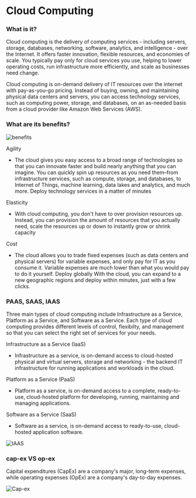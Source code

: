 # Cloud Computing
### What is it?
Cloud computing is the delivery of computing services - including servers, storage, databases, networking, software, analytics, and intelligence - over the Internet. It offers faster innovation, flexible resources, and economies of scale. You typically pay only for cloud services you use, helping to lower operating costs, run infrastructure more efficiently, and scale as businesses need change.

Cloud computing is on-demand delivery of IT resources over the internet with pay-as-you-go pricing. Instead of buying, owning, and maintaining physical data centers and servers, you can access technology services, such as computing power, storage, and databases, on an as-needed basis from a cloud provider like Amazon Web Services (AWS).

### What are its benefits?

![benefits](https://thinkitsolutions.com/wp-content/uploads/2019/02/Benefits-of-Cloud-Computing.png)

Agility
- The cloud gives you easy access to a broad range of technologies so that you can innovate faster and build nearly anything that you can imagine. You can quickly spin up resources as you need them–from infrastructure services, such as compute, storage, and databases, to Internet of Things, machine learning, data lakes and analytics, and much more.
Deploy technology services in a matter of minutes

Elasticity
- With cloud computing, you don't have to over provision resources up.
Instead, you can provision the amount of resources that you actually need, scale the resources up or down to instantly grow or shrink capacity

Cost
- The cloud allows you to trade fixed expenses (such as data centers and physical servers) for variable expenses, and only pay for IT as you consume it. Variable expenses are much lower than what you would pay to do it yourself.
Deploy globally
With the cloud, you can expand to a new geographic regions and deploy within minutes, just with a few clicks.


### PAAS, SAAS, IAAS
Three main types of cloud computing include Infrastructure as a Service, Platform as a Service, and Software as a Service. Each type of cloud computing provides different levels of control, flexibilty, and management so that you can select the right set of services for your needs.

Infrastructure as a Service (IaaS)
- Infrastructure as a service, is on-demand access to cloud-hosted physical and virtual servers, storage and networking - the backend IT infrastructure for running applications and workloads in the cloud.

Platform as a Service (PaaS)
- Platform as a service, is on-demand access to a complete, ready-to-use, cloud-hosted platform for developing, running, maintaining and managing applications.

Software as a Service (SaaS)
- Software as a service, is on-demand access to ready-to-use, cloud-hosted application software.

![IAAS](https://www.redhat.com/cms/managed-files/iaas-paas-saas-diagram3-1638x1046.png)

### cap-ex VS op-ex

Capital expenditures (CapEx) are a company's major, long-term expenses, while operating expenses (OpEx) are a company's day-to-day expenses.

![Cap-ex](https://blog.comindware.com/wp-content/uploads/2018/12/capex-vs-opex.png)

